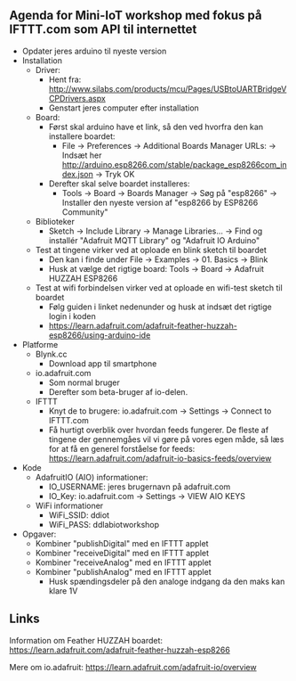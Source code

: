 ## Agenda for Mini-IoT workshop med fokus på IFTTT.com som API til internettet
* Opdater jeres arduino til nyeste version
* Installation
  * Driver:
    * Hent fra: http://www.silabs.com/products/mcu/Pages/USBtoUARTBridgeVCPDrivers.aspx
    * Genstart jeres computer efter installation
  * Board:
    * Først skal arduino have et link, så den ved hvorfra den kan installere boardet:
      *  File -> Preferences -> Additional Boards Manager URLs: -> Indsæt her http://arduino.esp8266.com/stable/package_esp8266com_index.json -> Tryk OK
    * Derefter skal selve boardet installeres:
      * Tools -> Board -> Boards Manager -> Søg på "esp8266" -> Installer den nyeste version af "esp8266 by ESP8266 Community"
  * Biblioteker
    * Sketch -> Include Library -> Manage Libraries... ->  Find og installér "Adafruit MQTT Library" og "Adafruit IO Arduino"
  * Test at tingene virker ved at oploade en blink sketch til boardet
    * Den kan i finde under File -> Examples -> 01. Basics -> Blink
    * Husk at vælge det rigtige board: Tools -> Board -> Adafruit HUZZAH ESP8266
  * Test at wifi forbindelsen virker ved at oploade en wifi-test sketch til boardet
    * Følg guiden i linket nedenunder og husk at indsæt det rigtige login i koden 
    * https://learn.adafruit.com/adafruit-feather-huzzah-esp8266/using-arduino-ide
* Platforme
  * Blynk.cc
    * Download app til smartphone
  * io.adafruit.com
    * Som normal bruger
    * Derefter som beta-bruger af io-delen.
  * IFTTT
    * Knyt de to brugere: io.adafruit.com -> Settings -> Connect to IFTTT.com
    * Få hurtigt overblik over hvordan feeds fungerer. De fleste af tingene der gennemgåes vil vi gøre på vores egen måde, så læs for at få en generel forståelse for feeds: https://learn.adafruit.com/adafruit-io-basics-feeds/overview
* Kode
  * AdafruitIO (AIO) informationer:
    * IO_USERNAME: jeres brugernavn på adafruit.com
    * IO_Key:  io.adafruit.com -> Settings -> VIEW AIO KEYS
  * WiFi informationer
    * WiFi_SSID: ddiot
    * WiFi_PASS: ddlabiotworkshop
* Opgaver:
  * Kombiner "publishDigital" med en IFTTT applet
  * Kombiner "receiveDigital" med en IFTTT applet
  * Kombiner "receiveAnalog" med en IFTTT applet
  * Kombiner "publishAnalog" med en IFTTT applet
    * Husk spændingsdeler på den analoge indgang da den maks kan klare 1V

## Links
Information om Feather HUZZAH boardet: https://learn.adafruit.com/adafruit-feather-huzzah-esp8266

Mere om io.adafruit: https://learn.adafruit.com/adafruit-io/overview
